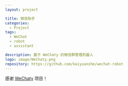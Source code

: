 ```yaml
---
layout: project

title: 微信助手
categories:
  - Project
tags:
  - WeChat
  - robot
  - assistant

description: 基于 WeChaty 的微信群管理机器人
logo: image/WeChaty.png
repository: https://github.com/kaiyuanshe/wechat-robot
---
```


感谢 [WeChaty](https://chatie.gitbook.io/wechaty/v/zh/) 项目！
